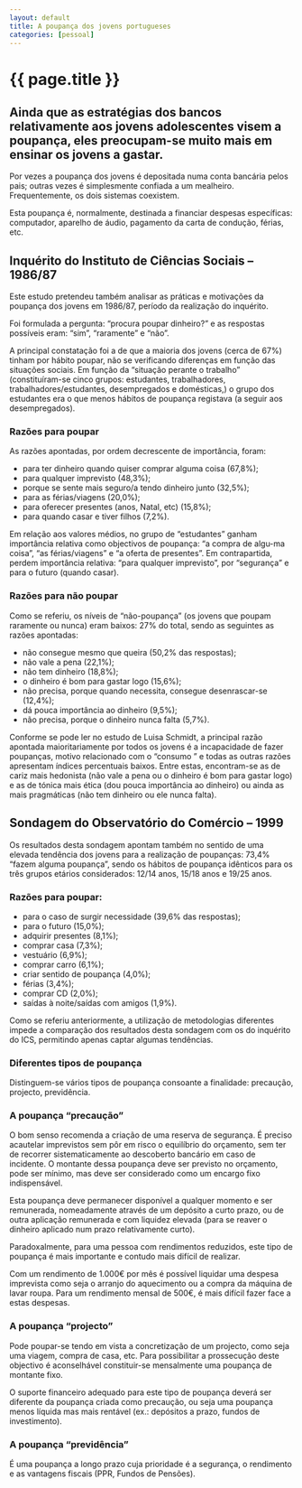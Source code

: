 ```yaml
---
layout: default
title: A poupança dos jovens portugueses
categories: [pessoal]
---
```


# {{ page.title }}

## Ainda que as estratégias dos bancos relativamente aos jovens adolescentes visem a poupança, eles preocupam-se muito mais em ensinar os jovens a gastar.

Por vezes a poupança dos jovens é depositada numa conta bancária pelos pais; outras vezes é simplesmente confiada a um mealheiro. Frequentemente, os dois sistemas coexistem.

Esta poupança é, normalmente, destinada a financiar despesas específicas: computador, aparelho de áudio, pagamento da carta de condução, férias, etc.

## Inquérito do Instituto de Ciências Sociais – 1986/87

Este estudo pretendeu também analisar as práticas e motivações da poupança dos jovens em 1986/87, período da realização do inquérito.

Foi formulada a pergunta: “procura poupar dinheiro?” e as respostas possíveis eram: “sim”, “raramente” e “não”.

A principal constatação foi a de que a maioria dos jovens (cerca de 67%) tinham por hábito poupar, não se verificando diferenças em função das situações sociais. Em função da “situação perante o trabalho” (constituíram-se cinco grupos: estudantes, trabalhadores, trabalhadores/estudantes, desempregados e domésticas,) o grupo dos estudantes era o que menos hábitos de poupança registava (a seguir aos desempregados).

### Razões para poupar

As razões apontadas, por ordem decrescente de importância, foram:

* para ter dinheiro quando quiser comprar alguma coisa (67,8%);
* para qualquer imprevisto (48,3%);
* porque se sente mais seguro/a tendo dinheiro junto (32,5%);
* para as férias/viagens (20,0%);
* para oferecer presentes (anos, Natal, etc) (15,8%);
* para quando casar e tiver filhos (7,2%).

Em relação aos valores médios, no grupo de “estudantes” ganham importância relativa como objectivos de poupança: “a compra de algu-ma coisa”, “as férias/viagens” e “a oferta de presentes”. Em contrapartida, perdem importância relativa: “para qualquer imprevisto”, por “segurança” e para o futuro (quando casar).

### Razões para não poupar

Como se referiu, os níveis de “não-poupança” (os jovens que poupam raramente ou nunca) eram baixos: 27% do total, sendo as seguintes as razões apontadas:

* não consegue mesmo que queira (50,2% das respostas);
* não vale a pena (22,1%);
* não tem dinheiro (18,8%);
* o dinheiro é bom para gastar logo (15,6%);
* não precisa, porque quando necessita, consegue desenrascar-se (12,4%);
* dá pouca importância ao dinheiro (9,5%);
* não precisa, porque o dinheiro nunca falta (5,7%).

Conforme se pode ler no estudo de Luisa Schmidt, a principal razão apontada maioritariamente por todos os jovens é a incapacidade de fazer poupanças, motivo relacionado com o “consumo ” e todas as outras razões apresentam índices percentuais baixos. Entre estas, encontram-se as de cariz mais hedonista (não vale a pena ou o dinheiro é bom para gastar logo) e as de tónica mais ética (dou pouca importância ao dinheiro) ou ainda as mais pragmáticas (não tem dinheiro ou ele nunca falta).

## Sondagem do Observatório do Comércio – 1999

Os resultados desta sondagem apontam também no sentido de uma elevada tendência dos jovens para a realização de poupanças: 73,4% “fazem alguma poupança”, sendo os hábitos de poupança idênticos para os três grupos etários considerados: 12/14 anos, 15/18 anos e 19/25 anos.

### Razões para poupar:

* para o caso de surgir necessidade (39,6% das respostas);
* para o futuro (15,0%);
* adquirir presentes (8,1%);
* comprar casa (7,3%);
* vestuário (6,9%);
* comprar carro (6,1%);
* criar sentido de poupança (4,0%);
* férias (3,4%);
* comprar CD (2,0%);
* saídas à noite/saídas com amigos (1,9%).

Como se referiu anteriormente, a utilização de metodologias diferentes impede a comparação dos resultados desta sondagem com os do inquérito do ICS, permitindo apenas captar algumas tendências.

### Diferentes tipos de poupança

Distinguem-se vários tipos de poupança consoante a finalidade: precaução, projecto, previdência.

### A poupança “precaução”

O bom senso recomenda a criação de uma reserva de segurança. É preciso acautelar imprevistos sem pôr em risco o equilíbrio do orçamento, sem ter de recorrer sistematicamente ao descoberto bancário em caso de incidente. O montante dessa poupança deve ser previsto no orçamento, pode ser mínimo, mas deve ser considerado como um encargo fixo indispensável.

Esta poupança deve permanecer disponível a qualquer momento e ser remunerada, nomeadamente através de um depósito a curto prazo, ou de outra aplicação remunerada e com liquidez elevada (para se reaver o dinheiro aplicado num prazo relativamente curto).

Paradoxalmente, para uma pessoa com rendimentos reduzidos, este tipo de poupança é mais importante e contudo mais difícil de realizar.

Com um rendimento de 1.000€ por mês é possível liquidar uma despesa imprevista como seja o arranjo do aquecimento ou a compra da máquina de lavar roupa. Para um rendimento mensal de 500€, é mais difícil fazer face a estas despesas.

### A poupança “projecto”

Pode poupar-se tendo em vista a concretização de um projecto, como seja uma viagem, compra de casa, etc.
Para possibilitar a prossecução deste objectivo é aconselhável constituir-se mensalmente uma poupança de montante fixo.

O suporte financeiro adequado para este tipo de poupança deverá ser diferente da poupança criada como precaução, ou seja uma poupança menos líquida mas mais rentável (ex.: depósitos a prazo, fundos de investimento).

### A poupança “previdência”

É uma poupança a longo prazo cuja prioridade é a segurança, o rendimento e as vantagens fiscais (PPR, Fundos de Pensões).